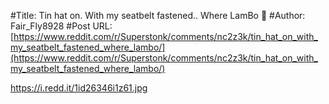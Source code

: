 #Title: Tin hat on. With my seatbelt fastened.. Where LamBo 🍌
#Author: Fair_Fly8928
#Post URL: [https://www.reddit.com/r/Superstonk/comments/nc2z3k/tin_hat_on_with_my_seatbelt_fastened_where_lambo/](https://www.reddit.com/r/Superstonk/comments/nc2z3k/tin_hat_on_with_my_seatbelt_fastened_where_lambo/)


https://i.redd.it/1id26346i1z61.jpg